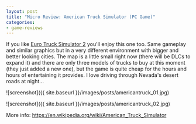 ```yaml
---
layout: post
title: "Micro Review: American Truck Simulator (PC Game)"
categories:
- game-reviews
---
```



If you like <a href="http://blog.binarynonsense.com/2016/01/10/micro-review-euro-truck-2-pc/">Euro Truck Simulator 2</a> you'll enjoy this one too. Same gameplay and similar graphics but in a very different environment with bigger and better looking cities. The map is a little small right now (there will be DLCs to expand it) and there are only three models of trucks to buy at this moment (they just added a new one), but the game is quite cheap for the hours and hours of entertaining it provides. I love driving through Nevada's desert roads at night...


![screenshot]({{ site.baseurl }}/images/posts/americantruck_01.jpg)

![screenshot]({{ site.baseurl }}/images/posts/americantruck_02.jpg)

<p>More info: <a href="https://en.wikipedia.org/wiki/American_Truck_Simulator">https://en.wikipedia.org/wiki/American_Truck_Simulator</a><p>

